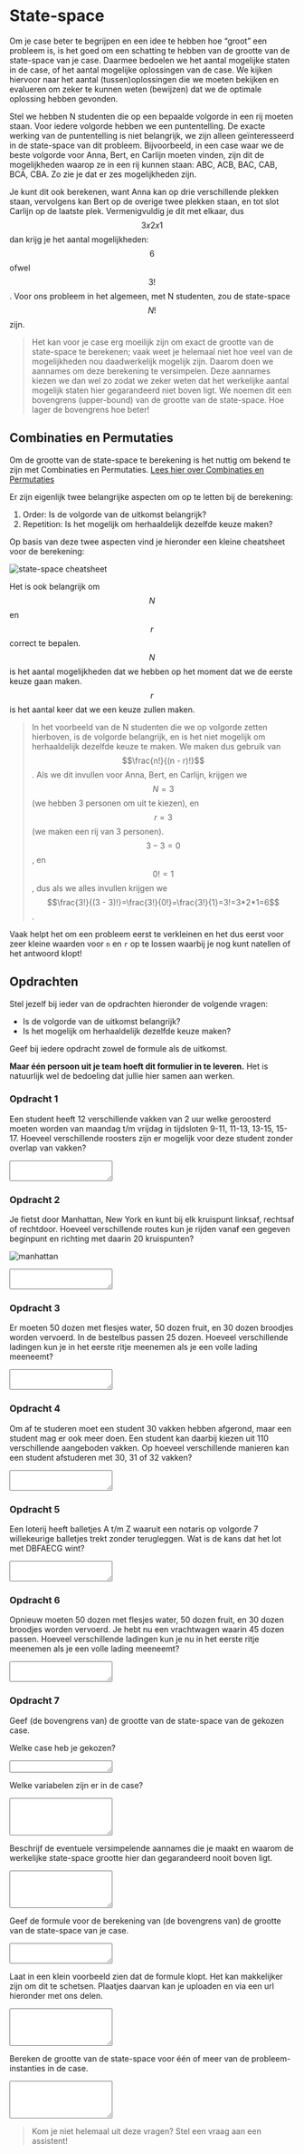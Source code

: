 # State-space

Om je case beter te begrijpen en een idee te hebben hoe “groot” een probleem is, is het goed om een schatting te hebben van de grootte van de state-space van je case. Daarmee bedoelen we het aantal mogelijke staten in de case, of het aantal mogelijke oplossingen van de case. We kijken hiervoor naar het aantal (tussen)oplossingen die we moeten bekijken en evalueren om zeker te kunnen weten (bewijzen) dat we de optimale oplossing hebben gevonden.

Stel we hebben N studenten die op een bepaalde volgorde in een rij moeten staan. Voor iedere volgorde hebben we een puntentelling. De exacte werking van de puntentelling is niet belangrijk, we zijn alleen geïnteresseerd in de state-space van dit probleem. Bijvoorbeeld, in een case waar we de beste volgorde voor Anna, Bert, en Carlijn moeten vinden, zijn dit de mogelijkheden waarop ze in een rij kunnen staan: ABC, ACB, BAC, CAB, BCA, CBA. Zo zie je dat er zes mogelijkheden zijn.

Je kunt dit ook berekenen, want Anna kan op drie verschillende plekken staan, vervolgens kan Bert op de overige twee plekken staan, en tot slot Carlijn op de laatste plek. Vermenigvuldig je dit met elkaar, dus $$3 x 2 x 1$$ dan krijg je het aantal mogelijkheden: $$6$$ ofwel $$3!$$. Voor ons probleem in het algemeen, met N studenten, zou de state-space $$N!$$ zijn.

> Het kan voor je case erg moeilijk zijn om exact de grootte van de state-space te berekenen; vaak weet je helemaal niet hoe veel van de mogelijkheden nou daadwerkelijk mogelijk zijn. Daarom doen we aannames om deze berekening te versimpelen. Deze aannames kiezen we dan wel zo zodat we zeker weten dat het werkelijke aantal mogelijk staten hier gegarandeerd niet boven ligt. We noemen dit een bovengrens (upper-bound) van de grootte van de state-space. Hoe lager de bovengrens hoe beter!

## Combinaties en Permutaties

Om de grootte van de state-space te berekening is het nuttig om bekend te zijn met Combinaties en Permutaties. [Lees hier over Combinaties en Permutaties](https://www.mathsisfun.com/combinatorics/combinations-permutations.html)

Er zijn eigenlijk twee belangrijke aspecten om op te letten bij de berekening:

1. Order: Is de volgorde van de uitkomst belangrijk?
1. Repetition: Is het mogelijk om herhaaldelijk dezelfde keuze maken?

Op basis van deze twee aspecten vind je hieronder een kleine cheatsheet voor de berekening:

![state-space cheatsheet](state_space_cheatsheet.png)

Het is ook belangrijk om $$N$$ en $$r$$ correct te bepalen. $$N$$ is het aantal mogelijkheden dat we hebben op het moment dat we de eerste keuze gaan maken. $$r$$ is het aantal keer dat we een keuze zullen maken.

> In het voorbeeld van de N studenten die we op volgorde zetten hierboven, is de volgorde belangrijk, en is het niet mogelijk om herhaaldelijk dezelfde keuze te maken. We maken dus gebruik van $$\frac{n!}{(n - r)!}$$. Als we dit invullen voor Anna, Bert, en Carlijn, krijgen we $$N=3$$ (we hebben 3 personen om uit te kiezen), en $$r=3$$ (we maken een rij van 3 personen). $$3 - 3 = 0$$, en $$0!=1$$, dus als we alles invullen krijgen we $$\frac{3!}{(3 - 3)!}=\frac{3!}{0!}=\frac{3!}{1}=3!=3*2*1=6$$.

Vaak helpt het om een probleem eerst te verkleinen en het dus eerst voor zeer kleine waarden voor `n` en `r` op te lossen waarbij je nog kunt natellen of het antwoord klopt!

## Opdrachten

Stel jezelf bij ieder van de opdrachten hieronder de volgende vragen:

* Is de volgorde van de uitkomst belangrijk?
* Is het mogelijk om herhaaldelijk dezelfde keuze maken?

Geef bij iedere opdracht zowel de formule als de uitkomst.

**Maar één persoon uit je team hoeft dit formulier in te leveren.** Het is natuurlijk wel de bedoeling dat jullie hier samen aan werken.

### Opdracht 1

Een student heeft 12 verschillende vakken van 2 uur welke geroosterd moeten worden van maandag t/m vrijdag in tijdsloten 9-11, 11-13, 13-15, 15-17. Hoeveel verschillende roosters zijn er mogelijk voor deze student zonder overlap van vakken?

<textarea name="form[q1]" rows="2" required></textarea>


### Opdracht 2

Je fietst door Manhattan, New York en kunt bij elk kruispunt linksaf, rechtsaf of rechtdoor. Hoeveel verschillende routes kun je rijden vanaf een gegeven beginpunt en richting met daarin 20 kruispunten?

![manhattan](manhattan.png)

<textarea name="form[q2]" rows="2" required></textarea>


### Opdracht 3

Er moeten 50 dozen met flesjes water, 50 dozen fruit, en 30 dozen broodjes worden vervoerd. In de bestelbus passen 25 dozen. Hoeveel verschillende ladingen kun je in het eerste ritje meenemen als je een volle lading meeneemt?

<textarea name="form[q3]" rows="2" required></textarea>


### Opdracht 4

Om af te studeren moet een student 30 vakken hebben afgerond, maar een student mag er ook meer doen. Een student kan daarbij kiezen uit 110 verschillende aangeboden vakken. Op hoeveel verschillende manieren kan een student afstuderen met 30, 31 of 32 vakken?

<textarea name="form[q4]" rows="2" required></textarea>


### Opdracht 5

Een loterij heeft balletjes A t/m Z waaruit een notaris op volgorde 7 willekeurige balletjes trekt zonder terugleggen. Wat is de kans dat het lot met DBFAECG wint?

<textarea name="form[q5]" rows="2" required></textarea>


### Opdracht 6

Opnieuw moeten 50 dozen met flesjes water, 50 dozen fruit, en 30 dozen broodjes worden vervoerd. Je hebt nu een vrachtwagen waarin 45 dozen passen. Hoeveel verschillende ladingen kun je nu in het eerste ritje meenemen als je een volle lading meeneemt?

<textarea name="form[q6]" rows="2" required></textarea>


### Opdracht 7

Geef (de bovengrens van) de grootte van de state-space van de gekozen case.

Welke case heb je gekozen?

<textarea name="form[q7]" rows="1" required></textarea>

Welke variabelen zijn er in de case?

<textarea name="form[q8]" rows="4" required></textarea>

Beschrijf de eventuele versimpelende aannames die je maakt en waarom de werkelijke state-space grootte hier dan gegarandeerd nooit boven ligt.

<textarea name="form[q9]" rows="4" required></textarea>

Geef de formule voor de berekening van (de bovengrens van) de grootte van de state-space van je case.

<textarea name="form[q10]" rows="2" required></textarea>

Laat in een klein voorbeeld zien dat de formule klopt. Het kan makkelijker zijn om dit te schetsen. Plaatjes daarvan kan je uploaden en via een url hieronder met ons delen.

<textarea name="form[q11]" rows="4" required></textarea>

Bereken de grootte van de state-space voor één of meer van de probleem-instanties in de case.

<textarea name="form[q12]" rows="4" required></textarea>


> Kom je niet helemaal uit deze vragen? Stel een vraag aan een assistent!
